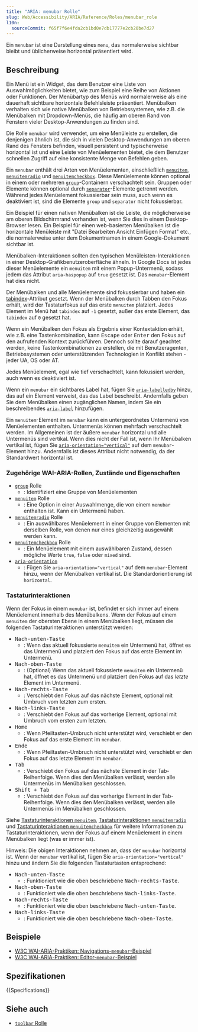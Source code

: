 ```yaml
---
title: "ARIA: menubar Rolle"
slug: Web/Accessibility/ARIA/Reference/Roles/menubar_role
l10n:
  sourceCommit: f65f7f6e4fda2cb1bd0e7db17777e2cb20be7d27
---
```


Ein `menubar` ist eine Darstellung eines `menu`, das normalerweise sichtbar bleibt und üblicherweise horizontal präsentiert wird.

## Beschreibung

Ein Menü ist ein Widget, das dem Benutzer eine Liste von Auswahlmöglichkeiten bietet, wie zum Beispiel eine Reihe von Aktionen oder Funktionen. Der Menübartyp des Menüs wird normalerweise als eine dauerhaft sichtbare horizontale Befehlsleiste präsentiert. Menübalken verhalten sich wie native Menübalken von Betriebssystemen, wie z.B. die Menübalken mit Dropdown-Menüs, die häufig am oberen Rand von Fenstern vieler Desktop-Anwendungen zu finden sind.

Die Rolle `menubar` wird verwendet, um eine Menüleiste zu erstellen, die denjenigen ähnlich ist, die sich in vielen Desktop-Anwendungen am oberen Rand des Fensters befinden, visuell persistent und typischerweise horizontal ist und eine Leiste von Menüelementen bietet, die dem Benutzer schnellen Zugriff auf eine konsistente Menge von Befehlen geben.

Ein `menubar` enthält drei Arten von Menüelementen, einschließlich [`menuitem`](/de/docs/Web/Accessibility/ARIA/Reference/Roles/menuitem_role), [`menuitemradio`](/de/docs/Web/Accessibility/ARIA/Reference/Roles/menuitemradio_role) und [`menuitemcheckbox`](/de/docs/Web/Accessibility/ARIA/Reference/Roles/menuitemcheckbox_role). Diese Menüelemente können optional in einem oder mehreren [`group`](/de/docs/Web/Accessibility/ARIA/Reference/Roles/group_role)-Containern verschachtelt sein. Gruppen oder Elemente können optional durch [`separator`](/de/docs/Web/Accessibility/ARIA/Reference/Roles/separator_role)-Elemente getrennt werden. Während jedes Menüelement fokussierbar sein muss, auch wenn es deaktiviert ist, sind die Elemente `group` und `separator` nicht fokussierbar.

Ein Beispiel für einen nativen Menübalken ist die Leiste, die möglicherweise am oberen Bildschirmrand vorhanden ist, wenn Sie dies in einem Desktop-Browser lesen. Ein Beispiel für einen web-basierten Menübalken ist die horizontale Menüleiste mit "Datei Bearbeiten Ansicht Einfügen Format" etc., die normalerweise unter dem Dokumentnamen in einem Google-Dokument sichtbar ist.

Menübalken-Interaktionen sollten den typischen Menüleisten-Interaktionen in einer Desktop-Grafikbenutzeroberfläche ähneln. In Google Docs ist jedes dieser Menüelemente ein `menuitem` mit einem Popup-Untermenü, sodass jedem das Attribut `aria-haspopup` auf `true` gesetzt ist. Das `menubar`-Element hat dies nicht.

Der Menübalken und alle Menüelemente sind fokussierbar und haben ein [tabindex](/de/docs/Web/HTML/Global_attributes/tabindex)-Attribut gesetzt. Wenn der Menübalken durch Tabben den Fokus erhält, wird der Tastaturfokus auf das erste `menuitem` platziert. Jedes Element im Menü hat `tabindex` auf `-1` gesetzt, außer das erste Element, das `tabindex` auf `0` gesetzt hat.

Wenn ein Menübalken den Fokus als Ergebnis einer Kontextaktion erhält, wie z.B. eine Tastenkombination, kann <kbd>Escape</kbd> oder <kbd>Enter</kbd> den Fokus auf den aufrufenden Kontext zurückführen. Dennoch sollte darauf geachtet werden, keine Tastenkombinationen zu erstellen, die mit Benutzeragenten, Betriebssystemen oder unterstützenden Technologien in Konflikt stehen - jeder UA, OS oder AT.

Jedes Menüelement, egal wie tief verschachtelt, kann fokussiert werden, auch wenn es deaktiviert ist.

Wenn ein `menubar` ein sichtbares Label hat, fügen Sie [`aria-labelledby`](/de/docs/Web/Accessibility/ARIA/Reference/Attributes/aria-labelledby) hinzu, das auf ein Element verweist, das das Label beschreibt. Andernfalls geben Sie dem Menübalken einen zugänglichen Namen, indem Sie ein beschreibendes [`aria-label`](/de/docs/Web/Accessibility/ARIA/Reference/Attributes/aria-label) hinzufügen.

Ein `menuitem`-Element im `menubar` kann ein untergeordnetes Untermenü von Menüelementen enthalten. Untermenüs können mehrfach verschachtelt werden. Im Allgemeinen ist der äußere `menubar` horizontal und alle Untermenüs sind vertikal. Wenn dies nicht der Fall ist, wenn Ihr Menübalken vertikal ist, fügen Sie [`aria-orientation="vertical"`](/de/docs/Web/Accessibility/ARIA/Reference/Attributes/aria-orientation) auf dem `menubar`-Element hinzu. Andernfalls ist dieses Attribut nicht notwendig, da der Standardwert horizontal ist.

### Zugehörige WAI-ARIA-Rollen, Zustände und Eigenschaften

- [`group`](/de/docs/Web/Accessibility/ARIA/Reference/Roles/group_role) Rolle
  - : Identifiziert eine Gruppe von Menüelementen
- [`menuitem`](/de/docs/Web/Accessibility/ARIA/Reference/Roles/menuitem_role) Rolle
  - : Eine Option in einer Auswahlmenge, die von einem `menubar` enthalten ist. Kann ein Untermenü haben.
- [`menuitemradio`](/de/docs/Web/Accessibility/ARIA/Reference/Roles/menuitemradio_role) Rolle
  - : Ein auswählbares Menüelement in einer Gruppe von Elementen mit derselben Rolle, von denen nur eines gleichzeitig ausgewählt werden kann.
- [`menuitemcheckbox`](/de/docs/Web/Accessibility/ARIA/Reference/Roles/menuitemcheckbox_role) Rolle
  - : Ein Menüelement mit einem auswählbaren Zustand, dessen mögliche Werte `true`, `false` oder `mixed` sind.
- [`aria-orientation`](/de/docs/Web/Accessibility/ARIA/Reference/Attributes/aria-orientation)
  - : Fügen Sie `aria-orientation="vertical"` auf dem `menubar`-Element hinzu, wenn der Menübalken vertikal ist. Die Standardorientierung ist `horizontal`.

### Tastaturinteraktionen

Wenn der Fokus in einem `menubar` ist, befindet er sich immer auf einem Menüelement innerhalb des Menübalkens. Wenn der Fokus auf einem `menuitem` der obersten Ebene in einem Menübalken liegt, müssen die folgenden Tastaturinteraktionen unterstützt werden:

- <kbd>Nach-unten-Taste</kbd>
  - : Wenn das aktuell fokussierte `menuitem` ein Untermenü hat, öffnet es das Untermenü und platziert den Fokus auf das erste Element im Untermenü.
- <kbd>Nach-oben-Taste</kbd>
  - : (Optional) Wenn das aktuell fokussierte `menuitem` ein Untermenü hat, öffnet es das Untermenü und platziert den Fokus auf das _letzte_ Element im Untermenü.
- <kbd>Nach-rechts-Taste</kbd>
  - : Verschiebt den Fokus auf das nächste Element, optional mit Umbruch vom letzten zum ersten.
- <kbd>Nach-links-Taste</kbd>
  - : Verschiebt den Fokus auf das vorherige Element, optional mit Umbruch vom ersten zum letzten.
- <kbd>Home</kbd>
  - : Wenn Pfeiltasten-Umbruch nicht unterstützt wird, verschiebt er den Fokus auf das erste Element im `menubar`.
- <kbd>Ende</kbd>
  - : Wenn Pfeiltasten-Umbruch nicht unterstützt wird, verschiebt er den Fokus auf das letzte Element im `menubar`.
- <kbd>Tab</kbd>
  - : Verschiebt den Fokus auf das nächste Element in der Tab-Reihenfolge. Wenn dies den Menübalken verlässt, werden alle Untermenüs im Menübalken geschlossen.
- <kbd>Shift + Tab</kbd>
  - : Verschiebt den Fokus auf das vorherige Element in der Tab-Reihenfolge. Wenn dies den Menübalken verlässt, werden alle Untermenüs im Menübalken geschlossen.

Siehe [Tastaturinteraktionen `menuitem`](/de/docs/Web/Accessibility/ARIA/Reference/Roles/menuitem_role#keyboard_interactions), [Tastaturinteraktionen `menuitemradio`](/de/docs/Web/Accessibility/ARIA/Reference/Roles/menuitemradio_role#keyboard_interactions) und [Tastaturinteraktionen `menuitemcheckbox`](/de/docs/Web/Accessibility/ARIA/Reference/Roles/menuitemcheckbox_role#keyboard_interactions) für weitere Informationen zu Tastaturinteraktionen, wenn der Fokus auf einem Menüelement in einem Menübalken liegt (was er immer ist).

Hinweis: Die obigen Interaktionen nehmen an, dass der `menubar` horizontal ist. Wenn der `menubar` vertikal ist, fügen Sie `aria-orientation="vertical"` hinzu und ändern Sie die folgenden Tastaturtasten entsprechend:

- <kbd>Nach-unten-Taste</kbd>
  - : Funktioniert wie die oben beschriebene <kbd>Nach-rechts-Taste</kbd>.
- <kbd>Nach-oben-Taste</kbd>
  - : Funktioniert wie die oben beschriebene <kbd>Nach-links-Taste</kbd>.
- <kbd>Nach-rechts-Taste</kbd>
  - : Funktioniert wie die oben beschriebene <kbd>Nach-unten-Taste</kbd>.
- <kbd>Nach-links-Taste</kbd>
  - : Funktioniert wie die oben beschriebene <kbd>Nach-oben-Taste</kbd>.

## Beispiele

- [W3C WAI-ARIA-Praktiken: Navigations-`menubar`-Beispiel](https://www.w3.org/WAI/ARIA/apg/patterns/menubar/examples/menubar-navigation/)
- [W3C WAI-ARIA-Praktiken: Editor-`menubar`-Beispiel](https://www.w3.org/WAI/ARIA/apg/patterns/menubar/examples/menubar-editor/)

## Spezifikationen

{{Specifications}}

## Siehe auch

- [`toolbar` Rolle](/de/docs/Web/Accessibility/ARIA/Reference/Roles/toolbar_role)
